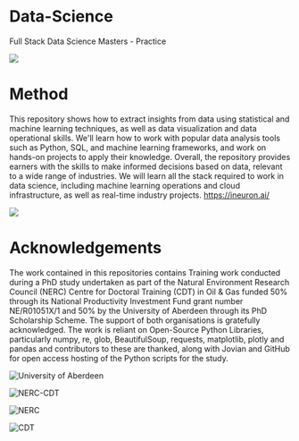 # Data-Science
Full Stack Data Science Masters - Practice

![](https://i.imgur.com/gi1t9us.jpg)

# Method
This repository shows how to extract insights from data using statistical and machine learning techniques, as well as data visualization and data operational skills. We'll learn how to work with popular data analysis tools such as Python, SQL, and machine learning frameworks, and work on hands-on projects to apply their knowledge. Overall, the repository provides earners with the skills to make informed decisions based on data, relevant to a wide range of industries. We will learn all the stack required to work in data science, including machine learning operations and cloud infrastructure, as well as real-time industry projects. https://ineuron.ai/

![](https://ineuron.ai/images/ineuron-logo.png)


Acknowledgements 
=================
The work contained in this repositories contains Training work conducted during a PhD study undertaken as part of the Natural Environment Research Council (NERC) Centre for Doctoral Training (CDT) in Oil & Gas funded 50% through its National Productivity Investment Fund grant number NE/R01051X/1 and 50% by the University of Aberdeen through its PhD Scholarship Scheme. The support of both organisations is gratefully acknowledged. The work is reliant on Open-Source Python Libraries, particularly numpy, re, glob, BeautifulSoup, requests, matplotlib, plotly and pandas and contributors to these are thanked, along with Jovian and GitHub for open access hosting of the Python scripts for the study.

![University of Aberdeen](https://pbs.twimg.com/profile_images/1572172791801061377/UPSWmPyN_400x400.jpg)

![NERC-CDT](https://nerc-cdt-oil-and-gas.ac.uk/wp-content/uploads/news/2015-news-NERC-funding.jpg)

![NERC](https://auracdt.hull.ac.uk/wp-content/uploads/2019/11/UKRI_NER_Council-Logo_Horiz-RGB.png)

![CDT](https://i.imgur.com/QDOhcN3.png)

